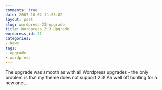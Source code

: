 ```yaml
---
comments: true
date: 2007-10-02 11:55:02
layout: post
slug: wordpress-23-upgrade
title: Wordpress 2.3 Upgrade
wordpress_id: 21
categories:
- News
tags:
- upgrade
- wordpress
---
```


The upgrade was smooth as with all Wordpress upgrades - the only problem is that my theme does not support 2.3! Ah well off hunting for a new one...

